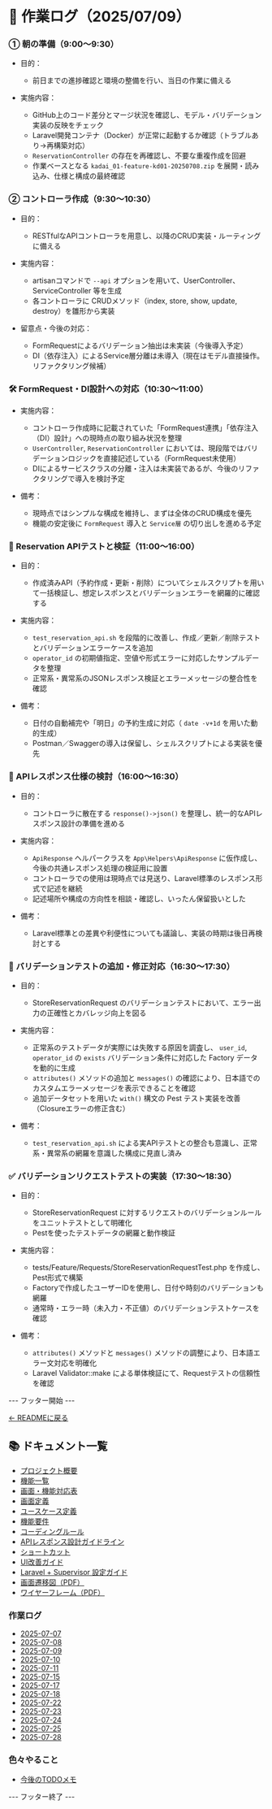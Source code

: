 # 📝 作業ログ（2025/07/09）

### ① 朝の準備（9:00〜9:30）

- 目的：
  - 前日までの進捗確認と環境の整備を行い、当日の作業に備える

- 実施内容：
  - GitHub上のコード差分とマージ状況を確認し、モデル・バリデーション実装の反映をチェック
  - Laravel開発コンテナ（Docker）が正常に起動するか確認（トラブルあり→再構築対応）
  - `ReservationController` の存在を再確認し、不要な重複作成を回避
  - 作業ベースとなる `kadai_01-feature-kd01-20250708.zip` を展開・読み込み、仕様と構成の最終確認

### ② コントローラ作成（9:30〜10:30）

- 目的：
  - RESTfulなAPIコントローラを用意し、以降のCRUD実装・ルーティングに備える

- 実施内容：
  - artisanコマンドで `--api` オプションを用いて、UserController、ServiceController 等を生成
  - 各コントローラに CRUDメソッド（index, store, show, update, destroy）を雛形から実装

- 留意点・今後の対応：
  - FormRequestによるバリデーション抽出は未実装（今後導入予定）
  - DI（依存注入）によるService層分離は未導入（現在はモデル直接操作。リファクタリング候補）

### 🛠️ FormRequest・DI設計への対応（10:30〜11:00）

- 実施内容：
  - コントローラ作成時に記載されていた「FormRequest連携」「依存注入（DI）設計」への現時点の取り組み状況を整理
  - `UserController`, `ReservationController` においては、現段階ではバリデーションロジックを直接記述している（FormRequest未使用）
  - DIによるサービスクラスの分離・注入は未実装であるが、今後のリファクタリングで導入を検討予定

- 備考：
  - 現時点ではシンプルな構成を維持し、まずは全体のCRUD構成を優先
  - 機能の安定後に `FormRequest` 導入と `Service層` の切り出しを進める予定

### 🧪 Reservation APIテストと検証（11:00〜16:00）

- 目的：
  - 作成済みAPI（予約作成・更新・削除）についてシェルスクリプトを用いて一括検証し、想定レスポンスとバリデーションエラーを網羅的に確認する

- 実施内容：
  - `test_reservation_api.sh` を段階的に改善し、作成／更新／削除テストとバリデーションエラーケースを追加
  - `operator_id` の初期値指定、空値や形式エラーに対応したサンプルデータを整理
  - 正常系・異常系のJSONレスポンス検証とエラーメッセージの整合性を確認

- 備考：
  - 日付の自動補完や「明日」の予約生成に対応（ `date -v+1d` を用いた動的生成）
  - Postman／Swaggerの導入は保留し、シェルスクリプトによる実装を優先

### 🧩 APIレスポンス仕様の検討（16:00〜16:30）

- 目的：
  - コントローラに散在する `response()->json()` を整理し、統一的なAPIレスポンス設計の準備を進める

- 実施内容：
  - `ApiResponse` ヘルパークラスを `App\Helpers\ApiResponse` に仮作成し、今後の共通レスポンス処理の検証用に設置
  - コントローラでの使用は現時点では見送り、Laravel標準のレスポンス形式で記述を継続
  - 記述場所や構成の方向性を相談・確認し、いったん保留扱いとした

- 備考：
  - Laravel標準との差異や利便性についても議論し、実装の時期は後日再検討とする

### 🧪 バリデーションテストの追加・修正対応（16:30〜17:30）

- 目的：
  - StoreReservationRequest のバリデーションテストにおいて、エラー出力の正確性とカバレッジ向上を図る

- 実施内容：
  - 正常系のテストデータが実際には失敗する原因を調査し、 `user_id`, `operator_id` の `exists` バリデーション条件に対応した Factory データを動的に生成
  - `attributes()` メソッドの追加と `messages()` の確認により、日本語でのカスタムエラーメッセージを表示できることを確認
  - 追加データセットを用いた `with()` 構文の Pest テスト実装を改善（Closureエラーの修正含む）

- 備考：
  - `test_reservation_api.sh` による実APIテストとの整合も意識し、正常系・異常系の網羅を意識した構成に見直し済み

### ✅ バリデーションリクエストテストの実装（17:30〜18:30）

- 目的：
  - StoreReservationRequest に対するリクエストのバリデーションルールをユニットテストとして明確化
  - Pestを使ったテストデータの網羅と動作検証

- 実施内容：
  - tests/Feature/Requests/StoreReservationRequestTest.php を作成し、Pest形式で構築
  - Factoryで作成したユーザーIDを使用し、日付や時刻のバリデーションも網羅
  - 通常時・エラー時（未入力・不正値）のバリデーションテストケースを確認

- 備考：
  - `attributes()` メソッドと `messages()` メソッドの調整により、日本語エラー文対応を明確化
  - Laravel Validator::make による単体検証にて、Requestテストの信頼性を確認

--- フッター開始 ---

[← READMEに戻る](../../README.md)

## 📚 ドキュメント一覧

- [プロジェクト概要](../project-overview.md)
- [機能一覧](../features.md)
- [画面・機能対応表](../function_screen_map.md)
- [画面定義](../screens.md)
- [ユースケース定義](../usecase_reserve.md)
- [機能要件](../functional_requirements.md)
- [コーディングルール](../coding-rules.md)
- [APIレスポンス設計ガイドライン](../api_response.md)
- [ショートカット](../shortcuts.md)
- [UI改善ガイド](../ui_improvement_guide.md)
- [Laravel + Supervisor 設定ガイド](../supervisor.md)
- [画面遷移図（PDF）](../画面遷移図.pdf)
- [ワイヤーフレーム（PDF）](../ワイヤーフレーム.pdf)

### 作業ログ
- [2025-07-07](../logs/2025-07-07.md)
- [2025-07-08](../logs/2025-07-08.md)
- [2025-07-09](../logs/2025-07-09.md)
- [2025-07-10](../logs/2025-07-10.md)
- [2025-07-11](../logs/2025-07-11.md)
- [2025-07-15](../logs/2025-07-15.md)
- [2025-07-17](../logs/2025-07-17.md)
- [2025-07-18](../logs/2025-07-18.md)
- [2025-07-22](../logs/2025-07-22.md)
- [2025-07-23](../logs/2025-07-23.md)
- [2025-07-24](../logs/2025-07-24.md)
- [2025-07-25](../logs/2025-07-25.md)
- [2025-07-28](../logs/2025-07-28.md)

### 色々やること
- [今後のTODOメモ](../todo.md)

--- フッター終了 ---
